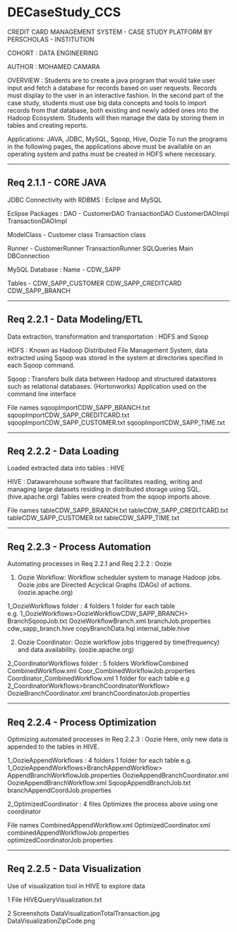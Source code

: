 # DECaseStudy_CCS
CREDIT CARD MANAGEMENT SYSTEM - CASE STUDY
PLATFORM BY PERSCHOLAS - INSTITUTION

COHORT : DATA ENGINEERING

AUTHOR : MOHAMED CAMARA

OVERVIEW : 
Students are to create a java program that would take user input and fetch a database for records based on user requests. 
Records must display to the user in an interactive fashion. In the second part of the case study,  students must use big data concepts 
and tools to import records from that database, both existing and newly added ones into the Hadoop Ecosystem.
Students will then manage the data by storing them in tables and creating reports. 

Applications: JAVA, JDBC, MySQL, Sqoop, Hive, Oozie 
To run the programs in the following pages, the applications above must be available on an operating system 
and paths must be created in HDFS where necessary.


------------------------------------------------------------------------
Req 2.1.1 - CORE JAVA
------------------------------------------------------------------------
JDBC Connectivity with RDBMS : Eclipse and MySQL

Eclipse Packages :
DAO - 
CustomerDAO 
TransactionDAO
CustomerDAOImpl
TransactionDAOImpl

ModelClass - 
Customer class 
Transaction class

Runner - 
CustomerRunner
TransactionRunner 
SQLQueries 
Main 
DBConnection

MySQL Database :
Name - 
CDW_SAPP 

Tables - 
CDW_SAPP_CUSTOMER
CDW_SAPP_CREDITCARD
CDW_SAPP_BRANCH


--------------------------------------------------------------------------
Req 2.2.1 - Data Modeling/ETL
--------------------------------------------------------------------------
Data extraction, transformation and transportation : HDFS and Sqoop


HDFS : 
Known as Hadoop Distributed File Management System, data extracted 
using Sqoop was stored in the system at directories specified in each 
Sqoop command.

Sqoop : 
Transfers bulk data between Hadoop and structured datastores 
such as relational databases. (Hortonworks)
Application used on the command line interface

File names
sqoopImportCDW_SAPP_BRANCH.txt
sqoopImportCDW_SAPP_CREDITCARD.txt
sqoopImportCDW_SAPP_CUSTOMER.txt
sqoopImportCDW_SAPP_TIME.txt


----------------------------------------------------------------------------
Req 2.2.2 - Data Loading 
----------------------------------------------------------------------------
Loaded extracted data into tables : HIVE


HIVE :
Datawarehouse software that facilitates reading, writing and managing
large datasets residing in distributed storage using SQL.(hive.apache.org)
Tables were created from the sqoop imports above.

File names
tableCDW_SAPP_BRANCH.txt
tableCDW_SAPP_CREDITCARD.txt 
tableCDW_SAPP_CUSTOMER.txt
tableCDW_SAPP_TIME.txt

----------------------------------------------------------------------------
Req 2.2.3 - Process Automation
----------------------------------------------------------------------------
Automating processes in Req 2.2.1 and Req 2.2.2 : Oozie


1) Oozie Workflow:
Workflow scheduler system to manage Hadoop jobs. Oozie jobs are Directed
Acyclical Graphs (DAGs) of actions.(oozie.apache.org)

1_OozieWorkflows folder : 4 folders
   1 folder for each table  
e.g. 1_OozieWorkflows>OozieWorkflowCDW_SAPP_BRANCH>
     						                                   BranchSqoopJob.txt
     						                                   OozieWorkflowBranch.xml
     						                                   branchJob.properties
     						                                   cdw_sapp_branch.hive
      						                                 copyBranchData.hql
      						                                 internal_table.hive

2) Oozie Coordinator:
Oozie workflow jobs triggered by time(frequency) and data availability.
(oozie.apache.org)

2_CoordinatorWorkflows folder : 5 folders
    WorkflowCombined
      CombinedWorkflow.xml
      Coor_CombinedWorkflowJob.properties
      Coordinator_CombinedWorkflow.xml
    1 folder for each table 
e.g 2_CoordinatorWorkflows>branchCoordinatorWorkflow> 
                                                      OozieBranchCoordinator.xml
                                                      branchCoordinatorJob.properties

------------------------------------------------------------------------------------
Req 2.2.4 - Process Optimization
------------------------------------------------------------------------------------
Optimizing automated processes in Req 2.2.3 : Oozie
Here, only new data is appended to the tables in HIVE.
 

1_OozieAppendWorkflows : 4 folders
   1 folder for each table
e.g. 1_OozieAppendWorkflows>BranchAppendWorkflow>
						                                     AppendBranchWorkflowJob.properties
                                                 OozieAppendBranchCoordinator.xml
                                                 OozieAppendBranchWorkflow.xml
                                                 SqoopAppendBranchJob.txt
                                                 branchAppendCoordJob.properties

2_OptimizedCoordinator : 4 files
Optimizes the process above using one coordinator


File names
CombinedAppendWorkflow.xml
OptimizedCoordinator.xml
combinedAppendWorkflowJob.properties
optimizedCoordinatorJob.properties

------------------------------------------------------------------------------------
Req 2.2.5 - Data Visualization
------------------------------------------------------------------------------------
Use of visualization tool in HIVE to explore data

1 File
HIVEQueryVisualization.txt

2 Screenshots
DataVisualizationTotalTransaction.jpg
DataVisualizationZipCode.png



